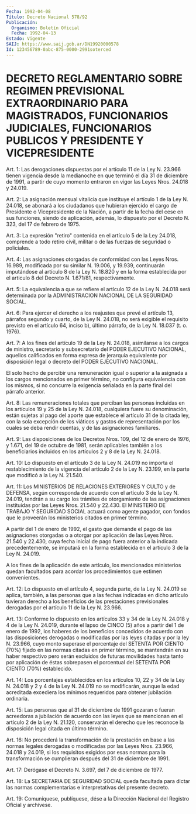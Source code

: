 ```yaml
---
Fecha: 1992-04-08
Título: Decreto Nacional 578/92
Publicación:
  Organismo: Boletín Oficial
  Fecha: 1992-04-13
Estado: Vigente
SAIJ: https://www.saij.gob.ar/DN19920000578
Id: 123456789-0abc-875-0000-2991soterced
---
```

# DECRETO REGLAMENTARIO SOBRE REGIMEN PREVISIONAL EXTRAORDINARIO PARA MAGISTRADOS, FUNCIONARIOS JUDICIALES, FUNCIONARIOS PUBLICOS Y PRESIDENTE Y VICEPRESIDENTE

<a id="1"></a>
Art.  1: Las derogaciones dispuestas por el artículo 11 de la Ley N. 23.966 tienen vigencia desde la medianoche en que terminó el día 31 de diciembre  de  1991, a partir de cuyo momento entraron en vigor las Leyes Nros. 24.018 y 24.019.

<a id="2"></a>
Art.  2:  La  asignación  mensual  vitalicia  que instituye el artículo  1  de  la Ley N. 24.018, se abonará a los ciudadanos  que hubieran ejercido el cargo  de  Presidente  o  Vicepresidente de la Nación, a partir de la fecha del cese en sus funciones,  siendo  de aplicación,  además, lo  dispuesto por el Decreto N. 323, del 17 de febrero de 1975.

<a id="3"></a>
Art. 3: La expresión "retiro" contenida en el artículo 5 de la Ley 24.018,  comprende  a  todo  retiro  civil,  militar  o  de las fuerzas de seguridad o policiales.

<a id="4"></a>
Art. 4: Las asignaciones otorgadas de conformidad con las Leyes Nros.  16.989,  modificada  por  su  similar  N. 19.006, y  19.939, continuarán  imputándose  al artículo 8 de la Ley N. 18.820 y en la forma  establecida  por  el  articulo  8  del Decreto  N. 1.671/81, respectivamente.

<a id="5"></a>
Art.  5: La equivalencia a que se refiere el artículo 12 de la Ley N. 24.018  será determinada por la ADMINISTRACION  NACIONAL  DE LA SEGURIDAD SOCIAL.

<a id="6"></a>
Art.  6:  Para ejercer el derecho a los reajustes que prevé el artículo 13, párrafos  segundo  y  cuarto,  de la Ley N. 24.018, no será exigible el requisito previsto en el artículo  64,  inciso b), último párrafo, de la Ley N. 18.037 (t. o. 1976).

<a id="7"></a>
Art.  7:  A  los  fines del  artículo  19 de la Ley N. 24.018, asimílanse  a  los cargos de ministro, secretario  y  subsecretario del  PODER  EJECUTIVO   NACIONAL,  aquellos  calificados  en  forma expresa de jerarquía equivalente  por  disposición  legal o decreto del PODER EJECUTIVO NACIONAL.

El solo hecho de percibir una remuneración igual o superior  a  la asignada  a los cargos mencionados en primer término, no configura equivalencia con  los  mismos, si no concurre la exigencia señalada en la parte final del párrafo anterior.

<a id="8"></a>
Art.  8:  Las remuneraciones totales que perciban las personas incluidas en los  artículos 19 y 25 de la Ley N. 24.018, cualquiera fuere  su  denominación,  están sujetas  al  pago  del  aporte  que establece el artículo 31 de  la  citada  ley, con la sola excepción de los viáticos y gastos de representación  por  los cuales se deba rendir cuentas, y de las asignaciones familiares.

<a id="9"></a>
Art. 9: Las disposiciones de los Decretos Nros. 109, del 12 de enero de 1976, y 1.671, del 19 de octubre de 1981, serán aplicables también  a los beneficiarios incluidos en los artículos 2 y 8 de la Ley N. 24.018.

<a id="10"></a>
Art.  10: Lo dispuesto en el artículo 3 de la Ley N. 24.019 no importa el restablecimiento  de  la  vigencia  del artículo 2 de la Ley  N. 23.199,  en  la parte que  modificó  a  la  Ley  N. 21.540.

<a id="11"></a>
Art. 11: Los MINISTERIOS DE RELACIONES EXTERIORES Y CULTO y de DEFENSA,  según  corresponda de acuerdo con el artículo 3 de la Ley N. 24.019, tendrán a  su  cargo los trámites de otorgamiento de las asignaciones instituidas por  las  Leyes  Nros. 21.540 y 22.430. El MINISTERIO  DE  TRABAJO  Y  SEGURIDAD  SOCIAL actuará  como  agente pagador,  con fondos que le proveerán los  ministerios  citados  en primer término.

A partir del  1  de enero de 1992, el gasto que demande el pago de las asignaciones otorgadas  o a otorgar por aplicación de las Leyes Nros. 21.540 y 22.430, cuya fecha  inicial de pago fuera anterior a la indicada precedentemente, se imputará  en  la  forma establecida en el artículo 3 de la Ley N. 24.019.

A  los  fines  de la aplicación de este artículo, los  mencionados ministerios quedan  facultados  para acordar los procedimientos que estimen convenientes.

<a id="12"></a>
Art.  12:  Lo dispuesto en el artículo 4, segunda parte, de la Ley N. 24.019 se aplica, también,  a  las personas que a las fechas indicadas en dicho artículo tuvieran derecho  a  los  beneficios de las prestaciones previsionales derogadas por el artículo  11  de la Ley N. 23.966.

<a id="13"></a>
Art.  13: Conforme lo dispuesto en los artículos 33 y 34 de la Ley N. 24.018 y 4 de la Ley N. 24.019, durante el lapso de CINCO (5) años  a  partir del  1  de  enero  de  1992,  los  haberes  de  los beneficios  concedidos de acuerdo con las disposiciones derogadas o modificadas por las  leyes  citadas  y  por  la ley N. 23.966, cuyo monto superase el porcentaje del SETENTA  POR CIENTO  (70%)  fijado en las normas citadas en primer término, se mantendrán en su  haber respectivo  pero serán excluidos de futuras movilidades hasta tanto por aplicación  de  éstas  sobrepasen el porcentual del SETENTA POR CIENTO (70%) establecido.

<a id="14"></a>
Art. 14: Los porcentajes establecidos en los artículos 10, 22 y 34 de la Ley N. 24.018 y 2 y 4 de la Ley N. 24.019 no se modificarán,  aunque  la  edad  acreditada  excediera  los  mínimos requeridos para obtener jubilación ordinaria.

<a id="15"></a>
Art. 15: Las personas que al 31 de diciembre de 1991 gozaran o fueran  acreedoras  a  jubilación  de  acuerdo con las leyes que se mencionan  en  el  artículo 2 de la Ley N. 21.120,  conservarán  el derecho  que les reconoce la disposición  legal  citada  en  último término.

<a id="16"></a>
Art.  16:  No  procederá la transformación de la prestación en base a las normas legales  derogadas  o  modificadas  por las Leyes Nros. 23.966, 24.018 y 24.019, si los requisitos exigidos  por esas normas  para  la  transformación  se  cumplieran  después del 31 de diciembre de 1991.

<a id="17"></a>
Art. 17: Derógase el Decreto N. 3.697, del 7 de diciembre de 1977.

<a id="18"></a>
Art. 18: La SECRETARIA DE SEGURIDAD SOCIAL queda facultada para dictar  las  normas  complementarias e interpretativas del presente decreto.

<a id="19"></a>
Art. 19: Comuníquese, publíquese, dése a la Dirección Nacional del Registro Oficial y archívese.